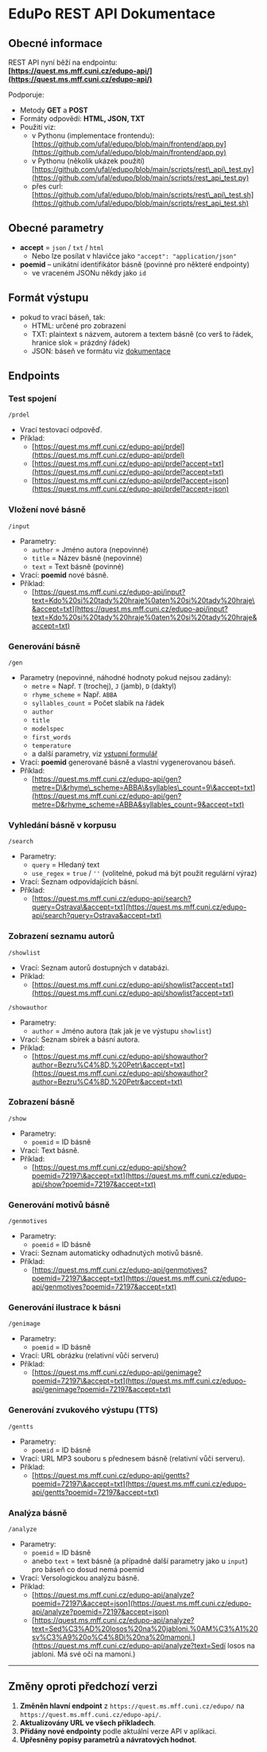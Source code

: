 # EduPo REST API Dokumentace

## Obecné informace

REST API nyní běží na endpointu:  
**[https://quest.ms.mff.cuni.cz/edupo-api/](https://quest.ms.mff.cuni.cz/edupo-api/)**

Podporuje:
- Metody **GET** a **POST**
- Formáty odpovědí: **HTML, JSON, TXT**
- Použití viz:
    - v Pythonu (implementace frontendu): [https://github.com/ufal/edupo/blob/main/frontend/app.py](https://github.com/ufal/edupo/blob/main/frontend/app.py)
    - v Pythonu (několik ukázek použití) [https://github.com/ufal/edupo/blob/main/scripts/rest\_api\_test.py](https://github.com/ufal/edupo/blob/main/scripts/rest_api_test.py)   
    - přes curl: [https://github.com/ufal/edupo/blob/main/scripts/rest\_api\_test.sh](https://github.com/ufal/edupo/blob/main/scripts/rest_api_test.sh)     

## Obecné parametry

- **accept** = `json` / `txt` / `html`
  - Nebo lze posílat v hlavičce jako `"accept": "application/json"`
- **poemid** – unikátní identifikátor básně (povinné pro některé endpointy)
    - ve vraceném JSONu někdy jako `id`

## Formát výstupu

- pokud to vrací báseň, tak:
  - HTML: určené pro zobrazení
  - TXT: plaintext s názvem, autorem a textem básně (co verš to řádek, hranice
    slok = prázdný řádek)
  - JSON: báseň ve formátu viz [dokumentace](https://github.com/ufal/edupo/blob/main/docs/json_doc.md)

## Endpoints

### Test spojení
`/prdel`
- Vrací testovací odpověď.
- Příklad:  
  - [https://quest.ms.mff.cuni.cz/edupo-api/prdel](https://quest.ms.mff.cuni.cz/edupo-api/prdel)  
  - [https://quest.ms.mff.cuni.cz/edupo-api/prdel?accept=txt](https://quest.ms.mff.cuni.cz/edupo-api/prdel?accept=txt)  
  - [https://quest.ms.mff.cuni.cz/edupo-api/prdel?accept=json](https://quest.ms.mff.cuni.cz/edupo-api/prdel?accept=json)

### Vložení nové básně
`/input`
- Parametry:
  - `author` = Jméno autora (nepovinné)
  - `title` = Název básně (nepovinné)
  - `text` = Text básně (povinné)
- Vrací: **poemid** nové básně.
- Příklad:  
  - [https://quest.ms.mff.cuni.cz/edupo-api/input?text=Kdo%20si%20tady%20hraje%0aten%20si%20tady%20hraje\&accept=txt](https://quest.ms.mff.cuni.cz/edupo-api/input?text=Kdo%20si%20tady%20hraje%0aten%20si%20tady%20hraje&accept=txt)   

### Generování básně
`/gen`
- Parametry (nepovinné, náhodné hodnoty pokud nejsou zadány):
  - `metre` = Např. `T` (trochej), `J` (jamb), `D` (daktyl)
  - `rhyme_scheme` = Např. `ABBA`
  - `syllables_count` = Počet slabik na řádek
  - `author`
  - `title`
  - `modelspec`
  - `first_words`
  - `temperature`
  - a další parametry, viz [vstupní formulář](https://github.com/ufal/edupo/blob/main/backend/templates/gen_input.html)
- Vrací: **poemid** generované básně a vlastní vygenerovanou báseň.
- Příklad:  
  - [https://quest.ms.mff.cuni.cz/edupo-api/gen?metre=D\&rhyme\_scheme=ABBA\&syllables\_count=9\&accept=txt](https://quest.ms.mff.cuni.cz/edupo-api/gen?metre=D&rhyme_scheme=ABBA&syllables_count=9&accept=txt)   

### Vyhledání básně v korpusu
`/search`
- Parametry:
  - `query` = Hledaný text
  - `use_regex` = `true` / `''` (volitelné, pokud má být použit regulární výraz)
- Vrací: Seznam odpovídajících básní.
- Příklad:  
  - [https://quest.ms.mff.cuni.cz/edupo-api/search?query=Ostrava\&accept=txt](https://quest.ms.mff.cuni.cz/edupo-api/search?query=Ostrava&accept=txt)   

### Zobrazení seznamu autorů
`/showlist`
- Vrací: Seznam autorů dostupných v databázi.
- Příklad:  
  - [https://quest.ms.mff.cuni.cz/edupo-api/showlist?accept=txt](https://quest.ms.mff.cuni.cz/edupo-api/showlist?accept=txt)   

`/showauthor`
- Parametry:
  - `author` = Jméno autora (tak jak je ve výstupu `showlist`)
- Vrací: Seznam sbírek a básní autora.
- Příklad:  
    - [https://quest.ms.mff.cuni.cz/edupo-api/showauthor?author=Bezru%C4%8D,%20Petr\&accept=txt](https://quest.ms.mff.cuni.cz/edupo-api/showauthor?author=Bezru%C4%8D,%20Petr&accept=txt) 

### Zobrazení básně
`/show`
- Parametry:
  - `poemid` = ID básně
- Vrací: Text básně.
- Příklad:  
  - [https://quest.ms.mff.cuni.cz/edupo-api/show?poemid=72197\&accept=txt](https://quest.ms.mff.cuni.cz/edupo-api/show?poemid=72197&accept=txt)   

### Generování motivů básně
`/genmotives`
- Parametry:
  - `poemid` = ID básně
- Vrací: Seznam automaticky odhadnutých motivů básně.
- Příklad:  
  - [https://quest.ms.mff.cuni.cz/edupo-api/genmotives?poemid=72197\&accept=txt](https://quest.ms.mff.cuni.cz/edupo-api/genmotives?poemid=72197&accept=txt)   

### Generování ilustrace k básni
`/genimage`
- Parametry:
  - `poemid` = ID básně
- Vrací: URL obrázku (relativní vůči serveru)
- Příklad:  
  - [https://quest.ms.mff.cuni.cz/edupo-api/genimage?poemid=72197\&accept=txt](https://quest.ms.mff.cuni.cz/edupo-api/genimage?poemid=72197&accept=txt)   

### Generování zvukového výstupu (TTS)
`/gentts`
- Parametry:
  - `poemid` = ID básně
- Vrací: URL MP3 souboru s přednesem básně (relativní vůči serveru).
- Příklad:  
  - [https://quest.ms.mff.cuni.cz/edupo-api/gentts?poemid=72197\&accept=txt](https://quest.ms.mff.cuni.cz/edupo-api/gentts?poemid=72197&accept=txt)   

### Analýza básně
`/analyze`
- Parametry:
  - `poemid` = ID básně
  - anebo `text` = text básně (a případně další parametry jako u `input`) pro báseň co dosud nemá poemid
- Vrací: Versologickou analýzu básně.
- Příklad:  
  - [https://quest.ms.mff.cuni.cz/edupo-api/analyze?poemid=72197\&accept=json](https://quest.ms.mff.cuni.cz/edupo-api/analyze?poemid=72197&accept=json)   
  - [https://quest.ms.mff.cuni.cz/edupo-api/analyze?text=Sed%C3%AD%20losos%20na%20jabloni.%0AM%C3%A1%20sv%C3%A9%20o%C4%8Di%20na%20mamoni.](https://quest.ms.mff.cuni.cz/edupo-api/analyze?text=Sedí losos na jabloni. Má své oči na mamoni.)

---

## Změny oproti předchozí verzi

1. **Změněn hlavní endpoint** z `https://quest.ms.mff.cuni.cz/edupo/` na `https://quest.ms.mff.cuni.cz/edupo-api/`.
2. **Aktualizovány URL ve všech příkladech**.
3. **Přidány nové endpointy** podle aktuální verze API v aplikaci.
4. **Upřesněny popisy parametrů a návratových hodnot**.
